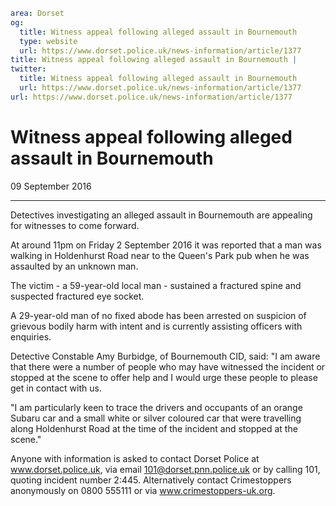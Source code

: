 ```yaml
area: Dorset
og:
  title: Witness appeal following alleged assault in Bournemouth
  type: website
  url: https://www.dorset.police.uk/news-information/article/1377
title: Witness appeal following alleged assault in Bournemouth |
twitter:
  title: Witness appeal following alleged assault in Bournemouth
  url: https://www.dorset.police.uk/news-information/article/1377
url: https://www.dorset.police.uk/news-information/article/1377
```

# Witness appeal following alleged assault in Bournemouth

09 September 2016

* * *

Detectives investigating an alleged assault in Bournemouth are appealing for witnesses to come forward.

At around 11pm on Friday 2 September 2016 it was reported that a man was walking in Holdenhurst Road near to the Queen's Park pub when he was assaulted by an unknown man.

The victim - a 59-year-old local man - sustained a fractured spine and suspected fractured eye socket.

A 29-year-old man of no fixed abode has been arrested on suspicion of grievous bodily harm with intent and is currently assisting officers with enquiries.

Detective Constable Amy Burbidge, of Bournemouth CID, said: "I am aware that there were a number of people who may have witnessed the incident or stopped at the scene to offer help and I would urge these people to please get in contact with us.

"I am particularly keen to trace the drivers and occupants of an orange Subaru car and a small white or silver coloured car that were travelling along Holdenhurst Road at the time of the incident and stopped at the scene."

Anyone with information is asked to contact Dorset Police at www.dorset.police.uk, via email 101@dorset.pnn.police.uk or by calling 101, quoting incident number 2:445. Alternatively contact Crimestoppers anonymously on 0800 555111 or via www.crimestoppers-uk.org.
